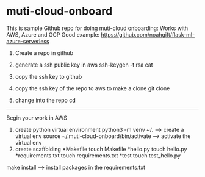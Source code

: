 # muti-cloud-onboard
This is sample Github repo for doing muti-cloud onboarding: Works with AWS, Azure and GCP
Good example:
https://github.com/noahgift/flask-ml-azure-serverless

1. Create a repo in github
2. generate a ssh public key in aws
    ssh-keygen -t rsa
    cat <ssh location>
3. copy the ssh key to github
4. copy the ssh key of the repo to aws to make a clone
    git clone <ssh key>

5. change into the repo
    cd <name of repo>

----------------------------------------------------------
Begin your work in AWS

1. create python virtual environment
    python3 -m venv ~/.<same name as your repo>  --> create a virtual env
    source ~/.muti-cloud-onboard/bin/activate    --> activate the virtual env
2. create scaffolding 
    *Makefile
        touch Makefile
    *hello.py
        touch hello.py
    *requirements.txt
        touch requirements.txt
    *test
        touch test_hello.py

make install --> install packages in the requirements.txt
